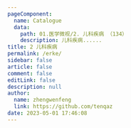 ```yaml
---
pageComponent: 
  name: Catalogue
  data: 
    path: 01.医学微视/2. 儿科疾病 （134）
    description: 儿科疾病......
title: 2 儿科疾病
permalink: /erke/
sidebar: false
article: false
comment: false
editLink: false
description: null
author: 
  name: zhengwenfeng
  link: https://github.com/tenqaz
date: 2023-05-01 17:46:08
---
```

